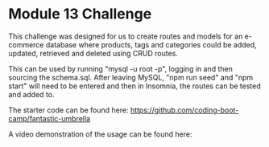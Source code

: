 # Module 13 Challenge

This challenge was designed for us to create routes and models for an e-commerce database
where products, tags and categories could be added, updated, retrieved and deleted using CRUD
routes.

This can be used by running "mysql -u root -p", logging in and then sourcing the schema.sql. 
After leaving MySQL, "npm run seed" and "npm start" will need to be entered and then in
Insomnia, the routes can be tested and added to. 

The starter code can be found here: https://github.com/coding-boot-camp/fantastic-umbrella

A video demonstration of the usage can be found here: 